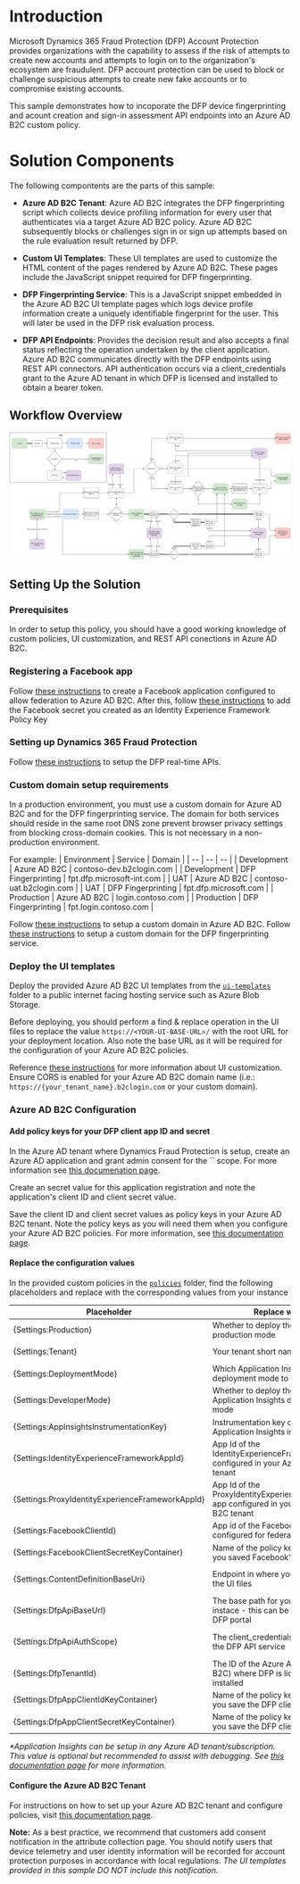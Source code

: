 # Introduction

Microsoft Dynamics 365 Fraud Protection (DFP) Account Protection provides organizations with the capability to assess if the risk of attempts to create new accounts and attempts to login on to the organization's ecosystem are fraudulent. DFP account protection can be used to block or challenge suspicious attempts to create new fake accounts or to compromise existing accounts.

This sample demonstrates how to incoporate the DFP device fingerprinting and acount creation and sign-in assessment API endpoints into an Azure AD B2C custom policy.

# Solution Components

The following compontents are the parts of this sample:

- **Azure AD B2C Tenant**: Azure AD B2C integrates the DFP fingerprinting script which collects
    device profiling information for every user that authenticates via a target Azure AD B2C policy.
    Azure AD B2C subsequently blocks or challenges sign in or sign up attempts based on the rule
    evaluation result returned by DFP.

- **Custom UI Templates**: These UI templates are used to customize the HTML content of the pages
    rendered by Azure AD B2C. These pages include the JavaScript snippet required for DFP fingerprinting.

- **DFP Fingerprinting Service**: This is a JavaScript snippet embedded in the Azure AD B2C
    UI template pages which logs device profile information create a uniquely
    identifiable fingerprint for the user. This will later be used in the DFP risk
    evaluation process.

- **DFP API Endpoints**: Provides the decision result and also accepts a final
    status reflecting the operation undertaken by the client application. Azure
    AD B2C communicates directly with the DFP endpoints using REST API connectors.
    API authentication occurs via a client_credentials grant to the Azure AD tenant
    in which DFP is licensed and installed to obtain a bearer token.

## Workflow Overview

![DFP process flow](./media/DFPFlow.drawio.png)

## Setting Up the Solution

### Prerequisites

In order to setup this policy, you should have a good working knowledge of custom policies, UI customization, and REST API conections in Azure AD B2C.

### Registering a Facebook app

Follow [these instructions](https://docs.microsoft.com/en-us/azure/active-directory-b2c/identity-provider-facebook#create-a-facebook-application) to create a Facebook application configured to allow federation to Azure AD B2C. After this, follow [these instructions](https://docs.microsoft.com/en-us/azure/active-directory-b2c/custom-policy-get-started#create-the-facebook-key) to add the Facebook secret you created as an Identity Experience Framework Policy Key

### Setting up Dynamics 365 Fraud Protection

Follow [these instructions](https://docs.microsoft.com/en-us/dynamics365/fraud-protection/integrate-real-time-api) to setup the DFP real-time APIs.

### Custom domain setup requirements

In a production environment, you must use a custom domain for Azure AD B2C and for the DFP fingerprinting service. The domain for both services should reside in the same root DNS zone prevent browser privacy settings from blocking cross-domain cookies. This is not necessary in a non-production environment.

For example:
| Environment       | Service               | Domain                    |
| --                | --                    | --                        |
| Development       | Azure AD B2C          | contoso-dev.b2clogin.com  |
| Development       | DFP Fingerprinting    | fpt.dfp.microsoft-int.com |
| UAT               | Azure AD B2C          | contoso-uat.b2clogin.com  |
| UAT               | DFP Fingerprinting    | fpt.dfp.microsoft.com     |
| Production        | Azure AD B2C          | login.contoso.com         |
| Production        | DFP Fingerprinting    | fpt.login.contoso.com     |

Follow [these instructions](https://docs.microsoft.com/en-us/azure/active-directory-b2c/custom-domain?pivots=b2c-custom-policy) to setup a custom domain in Azure AD B2C.
Follow [these instructions](https://docs.microsoft.com/en-us/dynamics365/fraud-protection/device-fingerprinting#set-up-dns) to setup a custom domain for the DFP fingerprinting service.

### Deploy the UI templates

Deploy the provided Azure AD B2C UI templates from the [`ui-templates`](./ui-templates/) folder to a public internet facing hosting service such as Azure Blob Storage.

Before deploying, you should perform a find & replace operation in the UI files to replace the value `https://<YOUR-UI-BASE-URL>/` with the root URL for your deployment location. Also note the base URL as it will be required for the configuration of your Azure AD B2C policies.

Reference [these instructions](https://docs.microsoft.com/en-us/azure/active-directory-b2c/customize-ui-with-html?pivots=b2c-custom-policy) for more information about UI customization. Ensure CORS is enabled for your Azure AD B2C domain name (i.e.: `https://{your_tenant_name}.b2clogin.com` or your custom domain).

### Azure AD B2C Configuration

#### Add policy keys for your DFP client app ID and secret

In the Azure AD tenant where Dynamics Fraud Protection is setup, create an Azure AD application and grant admin consent for the `` scope. For more information see [this documenation page](https://docs.microsoft.com/en-us/dynamics365/fraud-protection/integrate-real-time-api#create-azure-active-directory-applications).

Create an secret value for this application registration and note the application's client ID and client secret value.

Save the client ID and client secret values as policy keys in your Azure AD B2C tenant. Note the policy keys as you will need them when you configure your Azure AD B2C policies. For more information, see [this documentation page](https://docs.microsoft.com/en-us/azure/active-directory-b2c/policy-keys-overview).

#### Replace the configuration values

In the provided custom policies in the [`policies`](./policies/) folder, find the following placeholders and replace with the corresponding values from your instance

| Placeholder | Replace with | Example |
| -- | -- | -- |
| {Settings:Production} | Whether to deploy the policies in production mode | `true` or `false` |
| {Settings:Tenant} | Your tenant short name | `your-tenant` (from your-tenant.onmicrosoft.com)
| {Settings:DeploymentMode} | Which Application Insights deployment mode to use | `Production` or `Development`
| {Settings:DeveloperMode} | Whether to deploy the policies in Application Insights developer mode | `true` or `false` |
| {Settings:AppInsightsInstrumentationKey} | Instrumentation key of your Application Insights instance* | `01234567-89ab-cdef-0123-456789abcdef` |
| {Settings:IdentityExperienceFrameworkAppId} | App Id of the IdentityExperienceFramework app configured in your Azure AD B2C tenant | `01234567-89ab-cdef-0123-456789abcdef` |
| {Settings:ProxyIdentityExperienceFrameworkAppId} | App Id of the ProxyIdentityExperienceFramework app configured in your Azure AD B2C tenant | `01234567-89ab-cdef-0123-456789abcdef` |
| {Settings:FacebookClientId} | App id of the Facebook app you configured for federation with B2C | `000000000000000` |
| {Settings:FacebookClientSecretKeyContainer} | Name of the policy key in which you saved Facebook's app secret | `B2C_1A_FacebookAppSecret` |
| {Settings:ContentDefinitionBaseUri} | Endpoint in where you deployed the UI files | `https://<my-storage-account>.blob.core.windows.net/<my-storage-container>` |
| {Settings:DfpApiBaseUrl} | The base path for your DFP API instace - this can be found in the DFP portal | `https://tenantname-01234567-89ab-cdef-0123-456789abcdef.api.dfp.dynamics.com/v1.0/` |
| {Settings:DfpApiAuthScope} | The client_credentials scope for the DFP API service | `https://api.dfp.dynamics-int.com/.default` or `https://api.dfp.dynamics.com/.default` |
| {Settings:DfpTenantId} | The ID of the Azure AD tenant (not B2C) where DFP is licensed and installed | `01234567-89ab-cdef-0123-456789abcdef` or `consoto.onmicrosoft.com` |
| {Settings:DfpAppClientIdKeyContainer} | Name of the policy key in which you save the DFP client ID  | `B2C_1A_DFPClientId` |
| {Settings:DfpAppClientSecretKeyContainer} | Name of the policy key in which you save the DFP client secret | `B2C_1A_DFPClientSecret` |


_\*Application Insights can be setup in any Azure AD tenant/subscription. This value is optional but recommended to assist with debugging. See [this documentation page](https://docs.microsoft.com/en-us/azure/active-directory-b2c/troubleshoot-with-application-insights) for more information._

#### Configure the Azure AD B2C Tenant

For instructions on how to set up your Azure AD B2C tenant and configure policies, visit [this
documentation page](https://docs.microsoft.com/en-us/azure/active-directory-b2c/custom-policy-get-started?tabs=applications#custom-policy-starter-pack).

**Note:** As a best practice, we recommend that customers add consent notification in the attribute collection page. 
You should notify users that device telemetry and user identity information will be recorded for account protection purposes in accordance with local regulations. _The UI templates provided in this sample DO NOT include this notification._